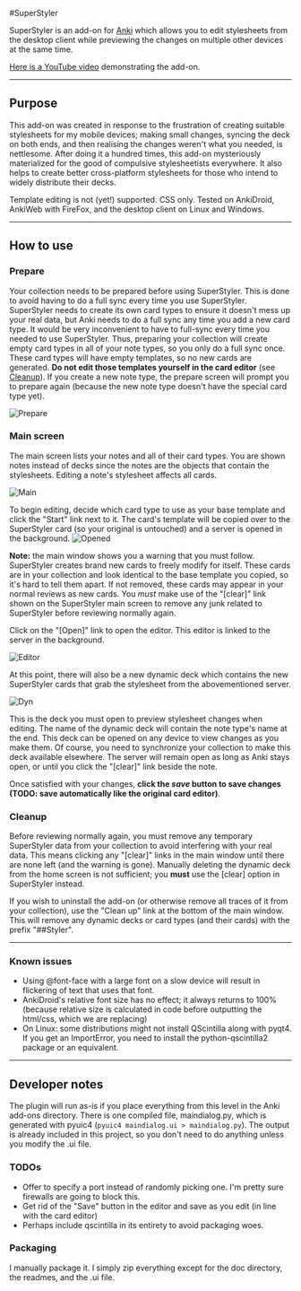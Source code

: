 #SuperStyler

SuperStyler is an add-on for [Anki](http://ankisrs.net/) which allows you to edit stylesheets from the desktop client while previewing the changes on multiple other devices at the same time.

[Here is a YouTube video](http://www.youtube.com/watch?v=9-nN6KMO3Cw) demonstrating the add-on.

---
## Purpose
This add-on was created in response to the frustration of creating suitable stylesheets for my mobile devices; making small changes, syncing the deck on both ends, and then realising the changes weren't what you needed, is nettlesome. After doing it a hundred times, this add-on mysteriously materialized for the good of compulsive stylesheetists everywhere. It also helps to create better cross-platform stylesheets for those who intend to widely distribute their decks.

Template editing is not (yet!) supported. CSS only. Tested on AnkiDroid, AnkiWeb with FireFox, and the desktop client on Linux and Windows.

---

## How to use
### Prepare
Your collection needs to be prepared before using SuperStyler. This is done to avoid having to do a full sync every time you use SuperStyler. SuperStyler needs to create its own card types to ensure it doesn't mess up your real data, but Anki needs to do a full sync any time you add a new card type. It would be very inconvenient to have to full-sync every time you needed to use SuperStyler. Thus, preparing your collection will create empty card types in all of your note types, so you only do a full sync once. These card types will have empty templates, so no new cards are generated. **Do not edit those templates yourself in the card editor** (see [Cleanup](#cleanup)). If you create a new note type, the prepare screen will prompt you to prepare again (because the new note type doesn't have the special card type yet).

![Prepare](https://raw.github.com/ntsp/SuperStyler/master/docs/image/prepare.png "Prepare collection")  

### Main screen
The main screen lists your notes and all of their card types. You are shown notes instead of decks since the notes are the objects that contain the stylesheets. Editing a note's stylesheet affects all cards.

![Main](https://raw.github.com/ntsp/SuperStyler/master/docs/image/mainscreen.png "Main screen")  

To begin editing, decide which card type to use as your base template and click the "Start" link next to it. The card's template will be copied over to the SuperStyler card (so your original is untouched) and a server is opened in the background. 
![Opened](https://raw.github.com/ntsp/SuperStyler/master/docs/image/open.png "SuperStyler server open")  

**Note:** the main window shows you a warning that you must follow. SuperStyler creates brand new cards to freely modify for itself. These cards are in your collection and look identical to the base template you copied, so it's hard to tell them apart. If not removed, these cards may appear in your normal reviews as new cards. You *must* make use of the "[clear]" link shown on the SuperStyler main screen to remove any junk related to SuperStyler before reviewing normally again.

Click on the "[Open]" link to open the editor. This editor is linked to the server in the background.

![Editor](https://raw.github.com/ntsp/SuperStyler/master/docs/image/editor.png "SuperStyler editor")  

At this point, there will also be a new dynamic deck which contains the new SuperStyler cards that grab the stylesheet from the abovementioned server. 

![Dyn](https://raw.github.com/ntsp/SuperStyler/master/docs/image/dyndeck.png "SuperStyler dynamic deck")  

This is the deck you must open to preview stylesheet changes when editing. The name of the dynamic deck will contain the note type's name at the end. This deck can be opened on any device to view changes as you make them. Of course, you need to synchronize your collection to make this deck available elsewhere. The server will remain open as long as Anki stays open, or until you click the "[clear]" link beside the note.

Once satisfied with your changes, **click the *save* button to save changes (TODO: save automatically like the original card editor)**.

### Cleanup
Before reviewing normally again, you must remove any temporary SuperStyler data from your collection to avoid interfering with your real data. This means clicking any "[clear]" links in the main window until there are none left (and the warning is gone). Manually deleting the dynamic deck from the home screen is not sufficient; you **must** use the [clear] option in SuperStyler instead.

If you wish to uninstall the add-on (or otherwise remove all traces of it from your collection), use the "Clean up" link at the bottom of the main window. This will remove any dynamic decks or card types (and their cards) with the prefix "##Styler". 

---

### Known issues
- Using @font-face with a large font on a slow device will result in flickering of text that uses that font.
- AnkiDroid's relative font size has no effect; it always returns to 100% (because relative size is calculated in code before outputting the html/css, which we are replacing)
- On Linux: some distributions might not install QScintilla along with pyqt4. If you get an ImportError, you need to install the python-qscintilla2 package or an equivalent.

---

## Developer notes
The plugin will run as-is if you place everything from this level in the Anki add-ons directory. There is one compiled file, maindialog.py, which is generated with pyuic4 (```pyuic4 maindialog.ui > maindialog.py```).
The output is already included in this project, so you don't need to do anything unless you modify the .ui file.

### TODOs
- Offer to specify a port instead of randomly picking one. I'm pretty sure firewalls are going to block this.
- Get rid of the "Save" button in the editor and save as you edit (in line with the card editor)
- Perhaps include qscintilla in its entirety to avoid packaging woes.

### Packaging
I manually package it. I simply zip everything except for the doc directory, the readmes, and the .ui file.

